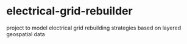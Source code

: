 # electrical-grid-rebuilder
project to model electrical grid rebuilding strategies based on layered geospatial data

